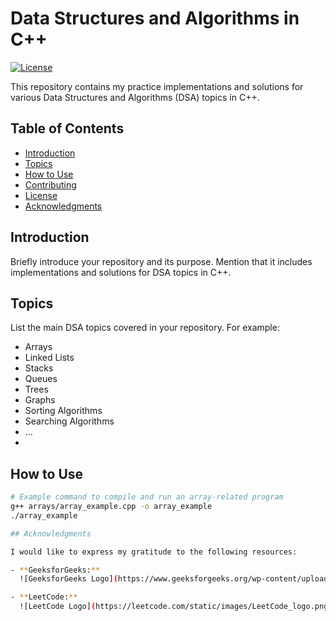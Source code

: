 # Data Structures and Algorithms in C++

[![License](https://img.shields.io/badge/license-MIT-blue.svg)](LICENSE)

This repository contains my practice implementations and solutions for various Data Structures and Algorithms (DSA) topics in C++.

## Table of Contents

- [Introduction](#introduction)
- [Topics](#topics)
- [How to Use](#how-to-use)
- [Contributing](#contributing)
- [License](#license)
- [Acknowledgments](#acknowledgments)

## Introduction

Briefly introduce your repository and its purpose. Mention that it includes implementations and solutions for DSA topics in C++.

## Topics

List the main DSA topics covered in your repository. For example:
- Arrays
- Linked Lists
- Stacks
- Queues
- Trees
- Graphs
- Sorting Algorithms
- Searching Algorithms
- ...
- 


## How to Use

```bash
# Example command to compile and run an array-related program
g++ arrays/array_example.cpp -o array_example
./array_example

## Acknowledgments

I would like to express my gratitude to the following resources:

- **GeeksforGeeks:**
  ![GeeksforGeeks Logo](https://www.geeksforgeeks.org/wp-content/uploads/gfg_200X200.png)

- **LeetCode:**
  ![LeetCode Logo](https://leetcode.com/static/images/LeetCode_logo.png)

